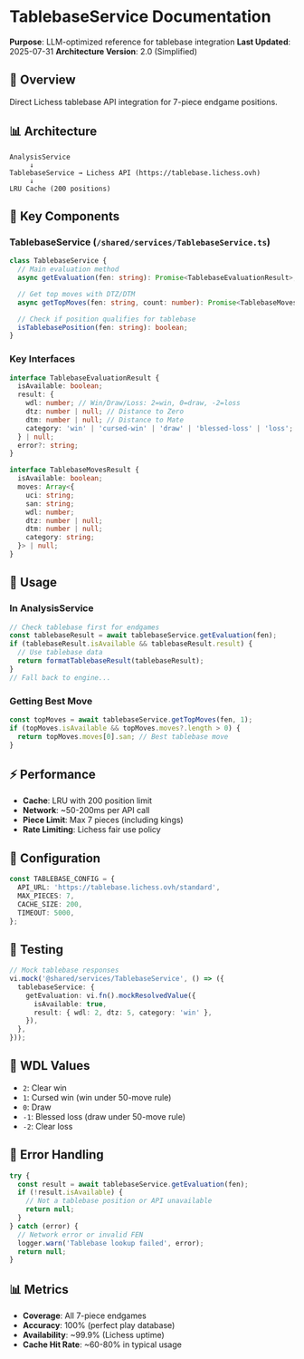 # TablebaseService Documentation

**Purpose**: LLM-optimized reference for tablebase integration
**Last Updated**: 2025-07-31
**Architecture Version**: 2.0 (Simplified)

## 🎯 Overview

Direct Lichess tablebase API integration for 7-piece endgame positions.

## 📊 Architecture

```
AnalysisService
     ↓
TablebaseService → Lichess API (https://tablebase.lichess.ovh)
     ↓
LRU Cache (200 positions)
```

## 🔑 Key Components

### TablebaseService (`/shared/services/TablebaseService.ts`)

```typescript
class TablebaseService {
  // Main evaluation method
  async getEvaluation(fen: string): Promise<TablebaseEvaluationResult>;

  // Get top moves with DTZ/DTM
  async getTopMoves(fen: string, count: number): Promise<TablebaseMovesResult>;

  // Check if position qualifies for tablebase
  isTablebasePosition(fen: string): boolean;
}
```

### Key Interfaces

```typescript
interface TablebaseEvaluationResult {
  isAvailable: boolean;
  result: {
    wdl: number; // Win/Draw/Loss: 2=win, 0=draw, -2=loss
    dtz: number | null; // Distance to Zero
    dtm: number | null; // Distance to Mate
    category: 'win' | 'cursed-win' | 'draw' | 'blessed-loss' | 'loss';
  } | null;
  error?: string;
}

interface TablebaseMovesResult {
  isAvailable: boolean;
  moves: Array<{
    uci: string;
    san: string;
    wdl: number;
    dtz: number | null;
    dtm: number | null;
    category: string;
  }> | null;
}
```

## 🚀 Usage

### In AnalysisService

```typescript
// Check tablebase first for endgames
const tablebaseResult = await tablebaseService.getEvaluation(fen);
if (tablebaseResult.isAvailable && tablebaseResult.result) {
  // Use tablebase data
  return formatTablebaseResult(tablebaseResult);
}
// Fall back to engine...
```

### Getting Best Move

```typescript
const topMoves = await tablebaseService.getTopMoves(fen, 1);
if (topMoves.isAvailable && topMoves.moves?.length > 0) {
  return topMoves.moves[0].san; // Best tablebase move
}
```

## ⚡ Performance

- **Cache**: LRU with 200 position limit
- **Network**: ~50-200ms per API call
- **Piece Limit**: Max 7 pieces (including kings)
- **Rate Limiting**: Lichess fair use policy

## 🔧 Configuration

```typescript
const TABLEBASE_CONFIG = {
  API_URL: 'https://tablebase.lichess.ovh/standard',
  MAX_PIECES: 7,
  CACHE_SIZE: 200,
  TIMEOUT: 5000,
};
```

## 🧪 Testing

```typescript
// Mock tablebase responses
vi.mock('@shared/services/TablebaseService', () => ({
  tablebaseService: {
    getEvaluation: vi.fn().mockResolvedValue({
      isAvailable: true,
      result: { wdl: 2, dtz: 5, category: 'win' },
    }),
  },
}));
```

## 📝 WDL Values

- `2`: Clear win
- `1`: Cursed win (win under 50-move rule)
- `0`: Draw
- `-1`: Blessed loss (draw under 50-move rule)
- `-2`: Clear loss

## 🚨 Error Handling

```typescript
try {
  const result = await tablebaseService.getEvaluation(fen);
  if (!result.isAvailable) {
    // Not a tablebase position or API unavailable
    return null;
  }
} catch (error) {
  // Network error or invalid FEN
  logger.warn('Tablebase lookup failed', error);
  return null;
}
```

## 📊 Metrics

- **Coverage**: All 7-piece endgames
- **Accuracy**: 100% (perfect play database)
- **Availability**: ~99.9% (Lichess uptime)
- **Cache Hit Rate**: ~60-80% in typical usage
